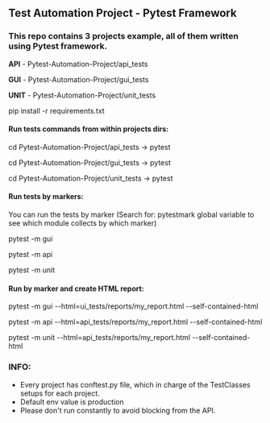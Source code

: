 ## Test Automation Project - Pytest Framework
### This repo contains 3 projects example, all of them written using Pytest framework.
**API**  -  Pytest-Automation-Project/api_tests

**GUI**  -  Pytest-Automation-Project/gui_tests

**UNIT** -  Pytest-Automation-Project/unit_tests


pip install -r requirements.txt


#### Run tests commands from within projects dirs:

cd Pytest-Automation-Project/api_tests      ->  pytest

cd Pytest-Automation-Project/gui_tests      ->  pytest

cd Pytest-Automation-Project/unit_tests     ->  pytest


#### Run tests by markers:
You can run the tests by marker 
(Search for: pytestmark global variable to see which module collects by which marker)


pytest -m gui 

pytest -m api

pytest -m unit

#### Run by marker and create HTML report:

pytest -m gui --html=ui_tests/reports/my_report.html --self-contained-html

pytest -m api --html=api_tests/reports/my_report.html --self-contained-html

pytest -m unit --html=api_tests/reports/my_report.html --self-contained-html


### INFO:
* Every project has conftest.py file, which in charge of the TestClasses setups for each project.
* Default env value is production
* Please don't run constantly to avoid blocking from the API.
